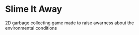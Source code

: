 # Slime It Away

2D garbage collecting game made to raise awarness about the environmental conditions

